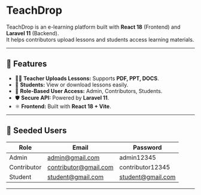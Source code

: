 # TeachDrop

TeachDrop is an e-learning platform built with **React 18** (Frontend) and **Laravel 11** (Backend).  
It helps contributors upload lessons and students access learning materials.

---

## 🚀 Features

- 👩‍🏫 **Teacher Uploads Lessons:** Supports **PDF, PPT, DOCS**.
- 🎯 **Students:** View or download lessons easily.
- 🔑 **Role-Based User Access:** Admin, Contributors, Students.
- 🛡️ **Secure API:** Powered by **Laravel 11**.
- ⚛️ **Frontend:** Built with **React 18 + Vite**.

---

## 👥 Seeded Users

| Role        | Email                      | Password       |
|-------------|----------------------------|----------------|
| Admin       | admin@gmail.com            | admin12345     |
| Contributor | contributor@gmail.com      | contributor12345 |
| Student     | student@gmail.com          | student@gmail.com |

---
